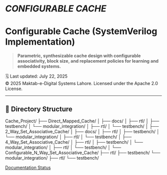 # ***CONFIGURABLE CACHE***
# Configurable Cache (SystemVerilog Implementation)

> **Parametric, synthesizable cache design with configurable associativity, block size, and replacement policies for learning and embedded systems.**

🗓️ Last updated: July 22, 2025  
© 2025 Maktab-e-Digital Systems Lahore. Licensed under the Apache 2.0 License.

---
## 📁 Directory Structure

Cache_Project/
├── Direct_Mapped_Cache/
│   ├── docs/
│   ├── rtl/
│   ├── testbench/
│   └── modular_integration/
│       ├── rtl/
│       └── testbench/
│
├── 2_Way_Set_Associative_Cache/
│   ├── docs/
│   ├── rtl/
│   ├── testbench/
│   └── modular_integration/
│       ├── rtl/
│       └── testbench/
│
├── 4_Way_Set_Associative_Cache/
│   ├── rtl/
│   ├── testbench/
│   └── modular_integration/
│       ├── rtl/
│       └── testbench/
│
└── Configurable_N_Way_Set_Associative_Cache/
    ├── rtl/
    ├── testbench/
    └── modular_integration/
        ├── rtl/
        └── testbench/


[Documentation Status](https://repo-k.readthedocs.io/en/latest/)
